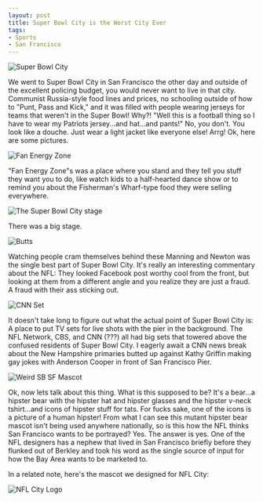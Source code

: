 ```yaml
---
layout: post
title: Super Bowl City is the Worst City Ever
tags:
- Sports
- San Francisco
---
```


![Super Bowl City](/public/images/sbcity/IMG_20160204_134401.jpg)

We went to Super Bowl City in San Francisco the other day and outside of the excellent policing budget, you would never want to live in that city. Communist Russia-style food lines and prices, no schooling outside of how to "Punt, Pass and Kick," and it was filled with people wearing jerseys for teams that weren't in the Super Bowl! Why?! "Well this is a football thing so I have to wear my Patriots jersey...and hat...and pants!" No, you don't. You look like a douche. Just wear a light jacket like everyone else! Arrg! Ok, here are some pictures.

![Fan Energy Zone](/public/images/sbcity/IMG_20160204_131958.jpg)

"Fan Energy Zone"s was a place where you stand and they tell you stuff they want you to do, like watch kids to a half-hearted dance show or to remind you about the Fisherman's Wharf-type food they were selling everywhere.

![The Super Bowl City stage](/public/images/sbcity/IMG_20160204_132456.jpg)

There was a big stage.

![Butts](/public/images/sbcity/IMG_20160204_133118.jpg)

Watching people cram themselves behind these Manning and Newton was the single best part of Super Bowl City. It's really an interesting commentary about the NFL: They looked Facebook post worthy cool from the front, but looking at them from a different angle and you realize they are just a fraud. A fraud with their ass sticking out.

![CNN Set](/public/images/sbcity/IMG_20160204_132852.jpg)

It doesn't take long to figure out what the actual point of Super Bowl City is: A place to put TV sets for live shots with the pier in the background. The NFL Network, CBS, and CNN (???) all had big sets that towered above the confused residents of Super Bowl City. I eagerly await a CNN news break about the New Hampshire primaries butted up against Kathy Griffin making gay jokes with Anderson Cooper in front of San Francisco Pier.

![Weird SB SF Mascot](/public/images/sbcity/hipster_bear_thing.jpg)

Ok, now lets talk about this thing. What is this supposed to be? It's a bear...a hipster bear with the hipster hat and hipster glasses and the hipster v-neck tshirt...and icons of hipster stuff for tats. For fucks sake, one of the icons is a picture of a human hipster! From what I can see this mutant hipster bear mascot isn't being used anywhere nationally, so is this how the NFL thinks San Francisco wants to be portrayed? Yes. The answer is yes. One of the NFL designers has a nephew that lived in San Francisco briefly before they flunked out of Berkley and took his word as the single source of input for how the Bay Area wants to be marketed to.

In a related note, here's the mascot we designed for NFL City:

![NFL City Logo](/public/images/sbcity/nflcity_logo.jpg)
